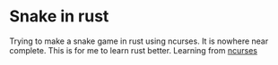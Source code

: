 # Snake in rust

Trying to make a snake game in rust using ncurses.
It is nowhere near complete.
This is for me to learn rust better.
Learning from [ncurses](https://docs.rs/ncurses)
